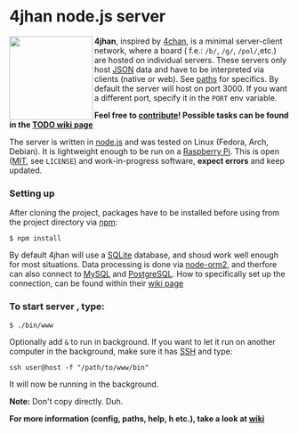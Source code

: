 # 4jhan  node.js server

<img src="./4jhan.png" align="left" height="150" width="150"/>

**4jhan**, inspired by [4chan](http://www.4chan.org/),
is a minimal server-client network, where a board ( f.e.: `/b/`, `/g/`, `/pol/`,etc.) are hosted on individual servers.
These servers only host [JSON](http://www.json.org/) data and have to be interpreted via clients (native or web).
See [paths](/doc/PATHS.md) for specifics. By default the server will host on port 3000. If you want a different port, specify it in the `PORT` env variable.

**Feel free to [contribute](/CONTRIBUTING.md)! Possible tasks can be found in the [TODO wiki page](https://github.com/phikal/4jhan-server/wiki/TODO)**

The server is written in [node.js](http://nodejs.org/) and was tested on Linux (Fedora, Arch, Debian).
It is lightweight enough to be run on a [Raspberry Pi](http://www.raspberrypi.org/).
This is open ([MIT](/LICENSE), see `LICENSE`) and work-in-progress software, **expect errors** and keep updated.

### Setting up

After cloning the project, packages have to be installed before using from the project directory via [npm](https://www.npmjs.com/):

```Shell
$ npm install
```

By default 4jhan will use a [SQLite](https://sqlite.org/) database, and shoud work well enough for most situations.
Data processing is done via [node-orm2](https://github.com/dresende/node-orm2/),
and therfore can also connect to [MySQL](http://www.mysql.com/) and [PostgreSQL](http://www.postgresql.org/).
How to specifically set up the connection, can be found within their [wiki page](https://github.com/dresende/node-orm2/wiki/Connecting-to-Database)

### To start server , type:

```Shell
$ ./bin/www
```

Optionally add `&` to run in background.
If you want to let it run on another computer in the background,
make sure it has [SSH](https://en.wikipedia.org/wiki/Secure_Shell) and type:

```Shell
ssh user@host -f "/path/to/www/bin"
```

It will now be running in the background.

**Note:** Don't copy directly. Duh.

**For more information (config, paths, help, h etc.), take a look at [wiki](https://github.com/phikal/4jhan-server/wiki)**
